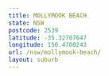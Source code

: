 ```yaml
---
title: MOLLYMOOK BEACH
state: NSW
postcode: 2539
latitude: -35.32707647
longitude: 150.4700243
url: /nsw/mollymook-beach/
layout: suburb
---
```

